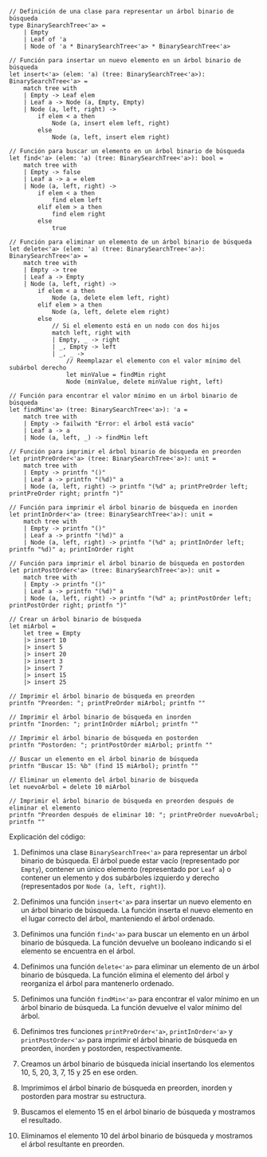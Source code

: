 ```f#
// Definición de una clase para representar un árbol binario de búsqueda
type BinarySearchTree<'a> =
    | Empty
    | Leaf of 'a
    | Node of 'a * BinarySearchTree<'a> * BinarySearchTree<'a>

// Función para insertar un nuevo elemento en un árbol binario de búsqueda
let insert<'a> (elem: 'a) (tree: BinarySearchTree<'a>): BinarySearchTree<'a> =
    match tree with
    | Empty -> Leaf elem
    | Leaf a -> Node (a, Empty, Empty)
    | Node (a, left, right) ->
        if elem < a then
            Node (a, insert elem left, right)
        else
            Node (a, left, insert elem right)

// Función para buscar un elemento en un árbol binario de búsqueda
let find<'a> (elem: 'a) (tree: BinarySearchTree<'a>): bool =
    match tree with
    | Empty -> false
    | Leaf a -> a = elem
    | Node (a, left, right) ->
        if elem < a then
            find elem left
        elif elem > a then
            find elem right
        else
            true

// Función para eliminar un elemento de un árbol binario de búsqueda
let delete<'a> (elem: 'a) (tree: BinarySearchTree<'a>): BinarySearchTree<'a> =
    match tree with
    | Empty -> tree
    | Leaf a -> Empty
    | Node (a, left, right) ->
        if elem < a then
            Node (a, delete elem left, right)
        elif elem > a then
            Node (a, left, delete elem right)
        else
            // Si el elemento está en un nodo con dos hijos
            match left, right with
            | Empty, _ -> right
            | _, Empty -> left
            | _, _ ->
                // Reemplazar el elemento con el valor mínimo del subárbol derecho
                let minValue = findMin right
                Node (minValue, delete minValue right, left)

// Función para encontrar el valor mínimo en un árbol binario de búsqueda
let findMin<'a> (tree: BinarySearchTree<'a>): 'a =
    match tree with
    | Empty -> failwith "Error: el árbol está vacío"
    | Leaf a -> a
    | Node (a, left, _) -> findMin left

// Función para imprimir el árbol binario de búsqueda en preorden
let printPreOrder<'a> (tree: BinarySearchTree<'a>): unit =
    match tree with
    | Empty -> printfn "()"
    | Leaf a -> printfn "(%d)" a
    | Node (a, left, right) -> printfn "(%d" a; printPreOrder left; printPreOrder right; printfn ")"

// Función para imprimir el árbol binario de búsqueda en inorden
let printInOrder<'a> (tree: BinarySearchTree<'a>): unit =
    match tree with
    | Empty -> printfn "()"
    | Leaf a -> printfn "(%d)" a
    | Node (a, left, right) -> printfn "(%d" a; printInOrder left; printfn "%d)" a; printInOrder right

// Función para imprimir el árbol binario de búsqueda en postorden
let printPostOrder<'a> (tree: BinarySearchTree<'a>): unit =
    match tree with
    | Empty -> printfn "()"
    | Leaf a -> printfn "(%d)" a
    | Node (a, left, right) -> printfn "(%d" a; printPostOrder left; printPostOrder right; printfn ")"

// Crear un árbol binario de búsqueda
let miArbol =
    let tree = Empty
    |> insert 10
    |> insert 5
    |> insert 20
    |> insert 3
    |> insert 7
    |> insert 15
    |> insert 25

// Imprimir el árbol binario de búsqueda en preorden
printfn "Preorden: "; printPreOrder miArbol; printfn ""

// Imprimir el árbol binario de búsqueda en inorden
printfn "Inorden: "; printInOrder miArbol; printfn ""

// Imprimir el árbol binario de búsqueda en postorden
printfn "Postorden: "; printPostOrder miArbol; printfn ""

// Buscar un elemento en el árbol binario de búsqueda
printfn "Buscar 15: %b" (find 15 miArbol); printfn ""

// Eliminar un elemento del árbol binario de búsqueda
let nuevoArbol = delete 10 miArbol

// Imprimir el árbol binario de búsqueda en preorden después de eliminar el elemento
printfn "Preorden después de eliminar 10: "; printPreOrder nuevoArbol; printfn ""

```

Explicación del código:

1. Definimos una clase `BinarySearchTree<'a>` para representar un árbol binario de búsqueda. El árbol puede estar vacío (representado por `Empty`), contener un único elemento (representado por `Leaf a`) o contener un elemento y dos subárboles izquierdo y derecho (representados por `Node (a, left, right)`).


2. Definimos una función `insert<'a>` para insertar un nuevo elemento en un árbol binario de búsqueda. La función inserta el nuevo elemento en el lugar correcto del árbol, manteniendo el árbol ordenado.


3. Definimos una función `find<'a>` para buscar un elemento en un árbol binario de búsqueda. La función devuelve un booleano indicando si el elemento se encuentra en el árbol.


4. Definimos una función `delete<'a>` para eliminar un elemento de un árbol binario de búsqueda. La función elimina el elemento del árbol y reorganiza el árbol para mantenerlo ordenado.


5. Definimos una función `findMin<'a>` para encontrar el valor mínimo en un árbol binario de búsqueda. La función devuelve el valor mínimo del árbol.


6. Definimos tres funciones `printPreOrder<'a>`, `printInOrder<'a>` y `printPostOrder<'a>` para imprimir el árbol binario de búsqueda en preorden, inorden y postorden, respectivamente.


7. Creamos un árbol binario de búsqueda inicial insertando los elementos 10, 5, 20, 3, 7, 15 y 25 en ese orden.


8. Imprimimos el árbol binario de búsqueda en preorden, inorden y postorden para mostrar su estructura.


9. Buscamos el elemento 15 en el árbol binario de búsqueda y mostramos el resultado.


10. Eliminamos el elemento 10 del árbol binario de búsqueda y mostramos el árbol resultante en preorden.